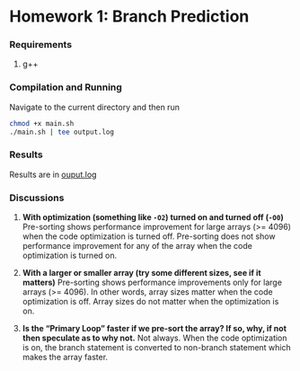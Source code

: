 # Homework 1: Branch Prediction

### Requirements
1. g++

### Compilation and Running
Navigate to the current directory and then run
```bash
chmod +x main.sh
./main.sh | tee output.log
```

### Results 
Results are in [ouput.log](output.log)

### Discussions
1. **With optimization (something like `-O2`) turned on and turned off (`-O0`)**
Pre-sorting shows performance improvement for large arrays (>= 4096) when the code optimization is turned off. 
Pre-sorting does not show performance improvement for any of the array when the code optimization is turned on.

2. **With a larger or smaller array (try some different sizes, see if it matters)**
Pre-sorting shows performance improvements only for large arrays (>= 4096). In other words, array sizes matter when the code optimization is off. 
Array sizes do not matter when the optimization is on. 

3. **Is the “Primary Loop” faster if we pre-sort the array? If so, why, if not then speculate as to why not.**
Not always. When the code optimization is on, the branch statement is converted to non-branch statement which makes the array faster.
